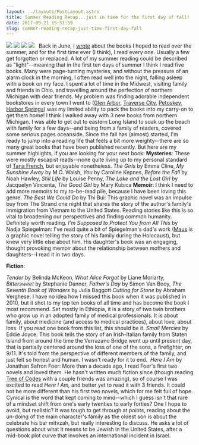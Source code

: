 ```yaml
---
layout: ../layouts/PostLayout.astro
title: Summer Reading Recap...just in time for the first day of fall!
date: 2017-09-21 15:51:59
slug: summer-reading-recap-just-time-first-day-fall
---
```


[![](http://akindoflibrary.com/wp-content/uploads/2017/09/IMG_6377-300x300.jpg)](http://akindoflibrary.com/wp-content/uploads/2017/09/IMG_6377.jpg) [![](http://akindoflibrary.com/wp-content/uploads/2017/09/IMG_6348-300x225.jpg)](http://akindoflibrary.com/wp-content/uploads/2017/09/IMG_6348.jpg) [![](http://akindoflibrary.com/wp-content/uploads/2017/09/IMG_6326-300x225.jpg)](http://akindoflibrary.com/wp-content/uploads/2017/09/IMG_6326.jpg) [![](http://akindoflibrary.com/wp-content/uploads/2017/09/IMG_6543-300x300.jpg)](http://akindoflibrary.com/wp-content/uploads/2017/09/IMG_6543.jpg)   Back in June, I [wrote](http://akindoflibrary.com/summer-reading-2017/) about the books I hoped to read over the summer, and for the first time ever (I think), I read every one. Usually a few get forgotten or replaced. A lot of my summer reading could be described as "light"--meaning that in the first ten days of summer I think I read five books. Many were page-turning mysteries, and without the pressure of an alarm clock in the morning, I often read well into the night, falling asleep with a book on my face. I spent a lot of time in the Midwest, visiting family and friends in Ohio, and travelling around the perfection of northern Michigan with dear friends. My problem was finding adorable independent bookstores in every town I went to ([Glen Arbor](http://www.cottagebooks.com/), [Traverse City](http://www.horizonbooks.com/), [Petoskey](http://www.mcleanandeakin.com/), [Harbor Springs](https://www.facebook.com/btcbookstore/)) was my limited ability to pack the books into my carry-on to get them home! I think I walked away with 3 new books from northern Michigan. I was able to get out to eastern Long Island to soak up the beach with family for a few days--and being from a family of readers, covered some serious pages oceanside. Since the fall has (almost) started, I'm ready to jump into a reading life that feels a bit more weighty--there are so many great books that have been published recently. But here are my summer highlights, if you are looking for your next book: **Mysteries**: These were mostly escapist reads--none quite living up to my personal standard of [Tana French](http://akindoflibrary.com/?s=tana+french), but enjoyable nonetheless. _The Girls_ by Emma Cline, _My Sunshine Away_ by M.O. Walsh, _You_ by Caroline Kepnes, _Before the Fall_ by Noah Hawley, _Still Life_ by Louise Penny, _The Lake and the Lost Girl_ by Jacquelyn Vincenta, _The Good Girl_ by Mary Kubica **Memoir**: I think I need to add more memoirs to my to-be-read pile, because I have been loving this genre. _The Best We Could Do_ by Thi Bui: This graphic novel was an impulse buy from The Strand one night that shares the story of the author's family's immigration from Vietnam to the United States. Reading stories like this is so vital to broadening our perspectives and finding common humanity. Definitely worth reading. _I'm Supposed to Protect You from All This_ by Nadja Spiegelman: I've read quite a bit of Spiegelman's dad's work ([Maus](http://akindoflibrary.com/maus-and-night-think-through-wwii-and-literature-with-my-8th-graders/) is a graphic novel telling the story of his family during the Holocaust), but knew very little else about him. His daughter's book was an engaging, thought provoking memoir about the relationship between mothers and daughters--I read it in two days.

**Fiction**:

_Tender_ by Belinda McKeon, _What Alice Forgot_ by Liane Moriarty, _Bittersweet_ by Stephanie Danner, _Father's Day_ by Simon Van Booy, _The Seventh Book of Wonders_ by Julia Baggott _Cutting for Stone_ by Abraham Verghese: I have no idea how I missed this book when it was published in 2010, but it shot to my top ten books of all time and has become the book I most recommend. Set mostly in Ethiopia, it is a story of two twin brothers who grow up in an adopted family of medical professionals. It is about family, about medicine (and access to medical practices), about love, about loss. If you read one book from this list, this should be it. _Small Mercies_ by Eddie Joyce: This book tells the story of an Irish-Italian family from Staten Island from around the time the Verrazano Bridge went up until present day, that is partially centered around the loss of one of the sons, a firefighter, on 9/11. It's told from the perspective of different members of the family, and just felt so honest and human. I wasn't ready for it to end.  _Here I Am_ by Jonathan Safron Foer: More than a decade ago, I read Foer's first two novels and loved them. He hasn't written much fiction since (though reading [Tree of Codes](http://akindoflibrary.com/tree-of-codes-an-exercise-in-interpretation/) with a couple friends was amazing), so of course I was excited to read _Here I Am,_ and better yet to read it with 3 friends. It could not be more different than his first two novels, which for me felt full of hope. Cynical is the word that kept coming to mind--which I guess isn't that rare of a mindset shift from one's early twenties to early forties? One I hope to avoid, but realistic? It was tough to get through at points, reading about the un-doing of the main character's family as the oldest son is about the celebrate his bar mitvzah, but really interesting to discuss. He asks a lot of questions about what it means to be Jewish in the United States, after a mid-book plot curve that involves an international incident in Israel.